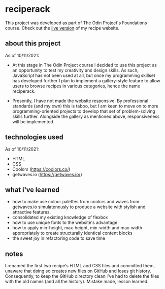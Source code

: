 # reciperack

This project was developed as part of The Odin Project's Foundations course. Check out the [live version](https://silverwish.github.io/top-recipes/) of my recipe website.

## about this project

As of 10/11/2021: 

- At this stage in The Odin Project course I decided to use this project as an opportunity to test my creativity and design skills. As such, JavaScript has not been used at all, but once my programming skillset has developed further I plan to implement a gallery-style feature to allow users to browse recipes in various categories, hence the name reciperack.

- Presently, I have not made the website responsive. By professional standards (and my own) this is taboo, but I am keen to move on to more programming-oriented projects to develop that set of problem-solving skills further. Alongside the gallery as mentioned above, responsiveness will be implemented.

## technologies used

As of 10/11/2021:

- HTML
- CSS
- Coolors (https://coolors.co/)
- getwaves.io (https://getwaves.io/)

## what i've learned

- how to make use colour palettes from coolors and waves from getwaves.io simulatenously to produce a website with stylish and attractive features.
- consolidated my existing knowledge of flexbox
- how to use unique fonts to the website's advantage
- how to apply min-height, max-height, min-width and max-width appropriately to create structurally identical content blocks
- the sweet joy in refactoring code to save time

## notes

I renamed the first two recipe's HTML and CSS files and committed them, unaware that doing so creates new files on GitHub and loses git history. Consequently, to keep the GitHub directory clean I've had to delete the files with the old names (and all the history). Mistake made, lesson learned.